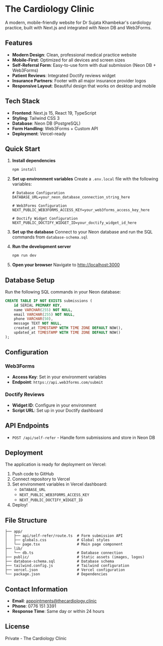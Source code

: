 # The Cardiology Clinic

A modern, mobile-friendly website for Dr Sujata Khambekar's cardiology practice, built with Next.js and integrated with Neon DB and Web3Forms.

## Features

- **Modern Design**: Clean, professional medical practice website
- **Mobile-First**: Optimized for all devices and screen sizes
- **Self-Referral Form**: Easy-to-use form with dual submission (Neon DB + Web3Forms)
- **Patient Reviews**: Integrated Doctify reviews widget
- **Insurance Partners**: Footer with all major insurance provider logos
- **Responsive Layout**: Beautiful design that works on desktop and mobile

## Tech Stack

- **Frontend**: Next.js 15, React 19, TypeScript
- **Styling**: Tailwind CSS 3
- **Database**: Neon DB (PostgreSQL)
- **Form Handling**: Web3Forms + Custom API
- **Deployment**: Vercel-ready

## Quick Start

1. **Install dependencies**
   ```bash
   npm install
   ```

2. **Set up environment variables**
   Create a `.env.local` file with the following variables:
   ```env
   # Database Configuration
   DATABASE_URL=your_neon_database_connection_string_here
   
   # Web3Forms Configuration
   NEXT_PUBLIC_WEB3FORMS_ACCESS_KEY=your_web3forms_access_key_here
   
   # Doctify Widget Configuration
   NEXT_PUBLIC_DOCTIFY_WIDGET_ID=your_doctify_widget_id_here
   ```

3. **Set up the database**
   Connect to your Neon database and run the SQL commands from `database-schema.sql`

4. **Run the development server**
   ```bash
   npm run dev
   ```

5. **Open your browser**
   Navigate to [http://localhost:3000](http://localhost:3000)

## Database Setup

Run the following SQL commands in your Neon database:

```sql
CREATE TABLE IF NOT EXISTS submissions (
    id SERIAL PRIMARY KEY,
    name VARCHAR(255) NOT NULL,
    email VARCHAR(255) NOT NULL,
    phone VARCHAR(50),
    message TEXT NOT NULL,
    created_at TIMESTAMP WITH TIME ZONE DEFAULT NOW(),
    updated_at TIMESTAMP WITH TIME ZONE DEFAULT NOW()
);
```

## Configuration

### Web3Forms
- **Access Key**: Set in your environment variables
- **Endpoint**: `https://api.web3forms.com/submit`

### Doctify Reviews
- **Widget ID**: Configure in your environment
- **Script URL**: Set up in your Doctify dashboard

## API Endpoints

- `POST /api/self-refer` - Handle form submissions and store in Neon DB

## Deployment

The application is ready for deployment on Vercel:

1. Push code to GitHub
2. Connect repository to Vercel
3. Set environment variables in Vercel dashboard:
   - `DATABASE_URL`
   - `NEXT_PUBLIC_WEB3FORMS_ACCESS_KEY`
   - `NEXT_PUBLIC_DOCTIFY_WIDGET_ID`
4. Deploy!

## File Structure

```
├── app/
│   ├── api/self-refer/route.ts  # Form submission API
│   ├── globals.css              # Global styles
│   └── page.tsx                 # Main page component
├── lib/
│   └── db.ts                    # Database connection
├── public/                      # Static assets (images, logos)
├── database-schema.sql          # Database schema
├── tailwind.config.js           # Tailwind configuration
├── vercel.json                  # Vercel configuration
└── package.json                 # Dependencies
```

## Contact Information

- **Email**: appointments@thecardiology.clinic
- **Phone**: 0776 151 3391
- **Response Time**: Same day or within 24 hours

## License

Private - The Cardiology Clinic
